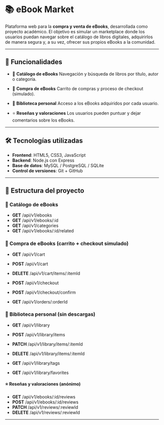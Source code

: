# 📚 eBook Market

Plataforma web para la **compra y venta de eBooks**, desarrollada como proyecto académico.
El objetivo es simular un marketplace donde los usuarios puedan navegar sobre el catálogo de libros digitales, adquirirlos de manera segura y, a su vez, ofrecer sus propios eBooks a la comunidad.

---

## 🚀 Funcionalidades

- 📖 **Catálogo de eBooks**
  Navegación y búsqueda de libros por título, autor o categoría.

- 🛒 **Compra de eBooks**
  Carrito de compras y proceso de checkout (simulado).

- 💾 **Biblioteca personal**
  Acceso a los eBooks adquiridos por cada usuario.

- ⭐ **Reseñas y valoraciones**
  Los usuarios pueden puntuar y dejar comentarios sobre los eBooks.

---

## 🛠️ Tecnologías utilizadas

- **Frontend**: HTML5, CSS3, JavaScript
- **Backend**:  Node.js con Express
- **Base de datos**: MySQL / PostgreSQL / SQLite
- **Control de versiones**: Git + GitHub

---

## 📂 Estructura del proyecto

### 📖 Catálogo de eBooks
- **GET**  /api/v1/ebooks
- **GET**  /api/v1/ebooks/:id
- **GET**  /api/v1/categories
- **GET**  /api/v1/ebooks/:id/related

### 🛒 Compra de eBooks (carrito + checkout simulado)
- **GET**    /api/v1/cart
- **POST**   /api/v1/cart
- **DELETE** /api/v1/cart/items/:itemId

- **POST**   /api/v1/checkout
- **POST**   /api/v1/checkout/confirm
- **GET**    /api/v1/orders/:orderId

### 💾 Biblioteca personal (sin descargas)
- **GET**    /api/v1/library
- **POST**   /api/v1/library/items
- **PATCH**  /api/v1/library/items/:itemId
- **DELETE** /api/v1/library/items/:itemId

- **GET**    /api/v1/library/tags
- **GET**    /api/v1/library/favorites


#### ⭐ Reseñas y valoraciones (anónimo)
- **GET**    /api/v1/ebooks/:id/reviews
- **POST**   /api/v1/ebooks/:id/reviews
- **PATCH**  /api/v1/reviews/:reviewId
- **DELETE** /api/v1/reviews/:reviewId

---